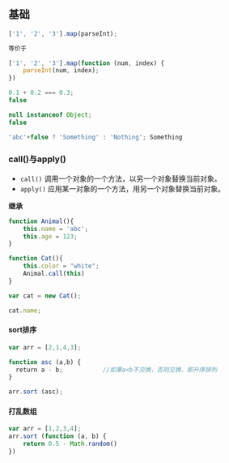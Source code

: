 ## 基础

```js
['1', '2', '3'].map(parseInt);

等价于

['1', '2', '3'].map(function (num, index) {
    parseInt(num, index);
})
```

```js
0.1 + 0.2 === 0.3;
false

null instanceof Object;
false

'abc'+false ? 'Something' : 'Nothing'; Something
```

### call()与apply()
* `call()`   调用一个对象的一个方法，以另一个对象替换当前对象。
* `apply()`   应用某一对象的一个方法，用另一个对象替换当前对象。

**继承**
```js
function Animal(){
	this.name = 'abc';
	this.age = 123;
}

function Cat(){
	this.color = "white";
	Animal.call(this)
}

var cat = new Cat();

cat.name;

```

#### sort排序
```js
var arr = [2,1,4,3];

function asc (a,b) {
  return a - b;           //如果a<b不交换，否则交换，即升序排列
}

arr.sort (asc);
```

#### 打乱数组
```js
var arr = [1,2,3,4];
arr.sort (function (a, b) {
    return 0.5 - Math.random()
})
```
